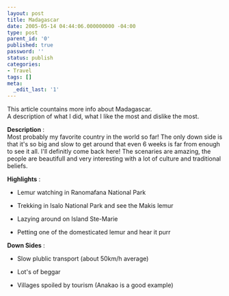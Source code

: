 ```yaml
---
layout: post
title: Madagascar
date: 2005-05-14 04:44:06.000000000 -04:00
type: post
parent_id: '0'
published: true
password: ''
status: publish
categories:
- Travel
tags: []
meta:
  _edit_last: '1'
---
```

This article countains more info about Madagascar.  
A description of what I did, what I like the most and dislike the most.

**Description** :  
Most probably my favorite country in the world so far! The only down side is that it's so big and slow to get around that even 6 weeks is far from enough to see it all. I'll definitly come back here! The scenaries are amazing, the people are beautifull and very interesting with a lot of culture and traditional beliefs.

**Highlights** :

- Lemur watching in Ranomafana National Park

- Trekking in Isalo National Park and see the Makis lemur

- Lazying around on Island Ste-Marie

- Petting one of the domesticated lemur and hear it purr

**Down Sides** :

- Slow plublic transport (about 50km/h average)

- Lot's of beggar

- Villages spoiled by tourism (Anakao is a good example)


